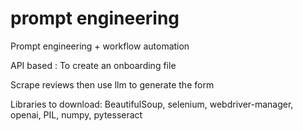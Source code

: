 # prompt engineering

Prompt engineering + workflow automation

API based : To create an onboarding file

Scrape reviews then use llm to generate the form 

Libraries to download:
BeautifulSoup,
selenium,
webdriver-manager,
openai,
PIL,
numpy,
pytesseract
